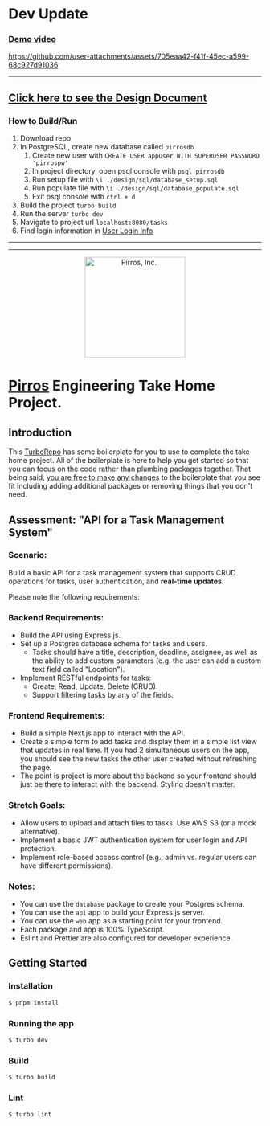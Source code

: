 # Dev Update

### [Demo video](./demo.mp4)

https://github.com/user-attachments/assets/705eaa42-f41f-45ec-a599-68c927d91036

-----

## [Click here to see the Design Document](./design/Pirros%20TaskManagement%20Design.md)

### How to Build/Run
1. Download repo
2. In PostgreSQL, create new database called `pirrosdb`
    1. Create new user with `CREATE USER appUser WITH SUPERUSER PASSWORD 'pirrospw'`
    2. In project directory, open psql console with `psql pirrosdb`
    3. Run setup file with `\i ./design/sql/database_setup.sql`
    4. Run populate file with `\i ./design/sql/database_populate.sql`
    5. Exit psql console with `ctrl + d`
3. Build the project `turbo build`
4. Run the server `turbo dev`
5. Navigate to project url `localhost:8080/tasks`
6. Find login information in [User Login Info](./design/sql/database_populate.sql)

------
------

<p align="center">
  <a href="https://pirros.com" target="blank"><img src="https://uploads-ssl.webflow.com/63e69607c67db349b0dc92e9/63fe71e9519e3f857b72dc38_logo-black.png" width="200" alt="Pirros, Inc." /></a>
</p>

# [Pirros](https://pirros.com) Engineering Take Home Project.

## Introduction

This [TurboRepo](https://turbo.build/repo) has some boilerplate for you to use to complete the take home project. All of the boilerplate is here to help you get started so that you can focus on the code rather than plumbing packages together. That being said, <u>you are free to make any changes</u> to the boilerplate that you see fit including adding additional packages or removing things that you don't need.

## Assessment: "API for a Task Management System"

### Scenario:

Build a basic API for a task management system that supports CRUD operations for tasks, user authentication, and **real-time updates**.

Please note the following requirements:

### Backend Requirements:

- Build the API using Express.js.
- Set up a Postgres database schema for tasks and users.
  - Tasks should have a title, description, deadline, assignee, as well as the ability to add custom parameters (e.g. the user can add a custom text field called "Location").
- Implement RESTful endpoints for tasks:
  - Create, Read, Update, Delete (CRUD).
  - Support filtering tasks by any of the fields.

### Frontend Requirements:

- Build a simple Next.js app to interact with the API.
- Create a simple form to add tasks and display them in a simple list view that updates in real time. If you had 2 simultaneous users on the app, you should see the new tasks the other user created without refreshing the page.
- The point is project is more about the backend so your frontend should just be there to interact with the backend. Styling doesn't matter.

### Stretch Goals:

- Allow users to upload and attach files to tasks. Use AWS S3 (or a mock alternative).
- Implement a basic JWT authentication system for user login and API protection.
- Implement role-based access control (e.g., admin vs. regular users can have different permissions).

### Notes:

- You can use the `database` package to create your Postgres schema.
- You can use the `api` app to build your Express.js server.
- You can use the `web` app as a starting point for your frontend.
- Each package and app is 100% TypeScript.
- Eslint and Prettier are also configured for developer experience.

## Getting Started

### Installation

```bash
$ pnpm install
```

### Running the app

```bash
$ turbo dev
```

### Build

```bash
$ turbo build
```

### Lint

```bash
$ turbo lint
```
